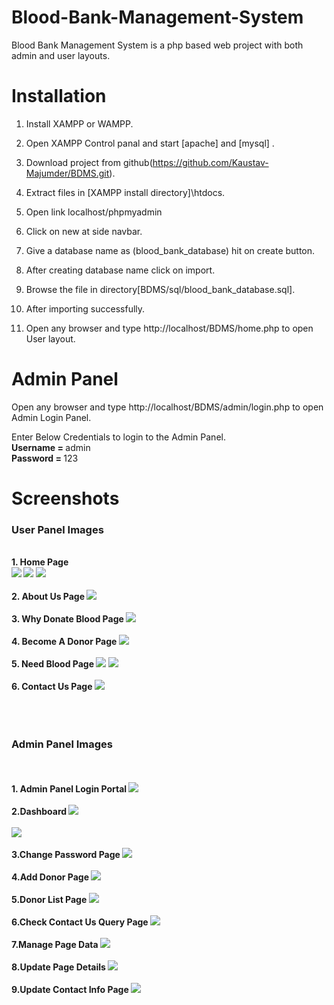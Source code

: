 # Blood-Bank-Management-System

Blood Bank Management System is a php based web project with both admin and user layouts.

# Installation

1. Install XAMPP or WAMPP.

2. Open XAMPP Control panal and start [apache] and [mysql] .

3. Download project from github(https://github.com/Kaustav-Majumder/BDMS.git).
     
4. Extract files in [XAMPP install directory]\htdocs.

5. Open link localhost/phpmyadmin

6. Click on new at side navbar.

7. Give a database name as (blood_bank_database) hit on create button.

8. After creating database name click on import.

9. Browse the file in directory[BDMS/sql/blood_bank_database.sql].

10. After importing successfully.

11. Open any browser and type http://localhost/BDMS/home.php to open User layout.
     
# Admin Panel
   Open any browser and type http://localhost/BDMS/admin/login.php to open Admin Login Panel.
   
   Enter Below Credentials to login to the Admin Panel.<br>
   <b> Username = </b> admin<br>
   <b>Password = </b> 123

# Screenshots

<h3> User Panel Images </h3>
<br><b>1. Home Page 
   <br>
   <img src="/assets/home1.png">
   <img src="/assets/home2.png">
   <img src="/assets/home3.png">
   <br>
   <br>
   2. About Us Page
   <img src="/assets/about.png">
   <br>
   <br>
   3. Why Donate Blood Page
   <img src="/assets/why.png">
   <br>
   <br>
   4. Become A Donor Page
   <img src="/assets/become.png">
   <br>
   <br>
   5. Need Blood Page
   <img src="/assets/need1.png">
   <img src="/assets/need2.png">
   <br>
   <br>
   6. Contact Us Page
   <img src="/assets/contact.png">
   
   <br>
   <br><br>
   <br>
   <h3> Admin Panel Images </h3>
   <br>
   <br>1. Admin Panel Login Portal
   <img src="/assets/admin.png">
   <br>
   <br>
   2.Dashboard 
   <img src="/assets/dash1.png"><br><br>
   <img src="/assets/dash2.png">
   <br><br>
   3.Change Password Page
   <img src="/assets/change.png">
   <br><br>
   4.Add Donor Page
   <img src="/assets/donor.png">
   <br>
   <br>
   5.Donor List Page
   <img src="/assets/list.png">
   <br><br>
   6.Check Contact Us Query Page
   <img src="/assets/query.png">
   <br><br>
   7.Manage Page Data
   <img src="/assets/manage1.png">
   <br>
   <br>
   8.Update Page Details
   <img src="/assets/manage2.png">
   <br>
   <br>
   9.Update Contact Info Page
   <img src="/assets/update.png">
   
   
